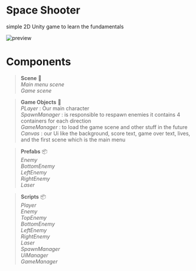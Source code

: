 # Space Shooter
simple 2D Unity game to learn the fundamentals

![preview](https://user-images.githubusercontent.com/73842931/212389368-593895fd-82d5-4206-8b61-08d5621c4993.gif)

# Components
>**Scene** 🎥   
>*Main menu scene*    
>*Game scene*   

>**Game Objects** 👾  
>*PLayer* : Our main character    
>*SpawnManager* : is responsible to respawn enemies it contains 4 containers for each direction    
>*GameManager* : to load the game scene and other stuff in the future    
>*Canvas* : our Ui like the background, score text, game over text, lives, and the first scene which is the main menu    

>**Prefabs** 📦     
>*Enemy*    
>*BottomEnemy*   
>*LeftEnemy*   
>*RightEnemy*   
>*Laser*

>**Scripts** 📦     
>*Player*   
>*Enemy*    
>*TopEnemy*    
>*BottomEnemy*   
>*LeftEnemy*   
>*RightEnemy*   
>*Laser*  
>*SpawnManager*  
>*UiManager*  
>*GameManager*  
